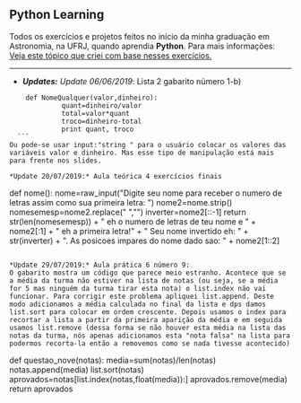 ## Python Learning
 Todos os exercícios e projetos feitos no início da minha graduação em Astronomia, na UFRJ, quando aprendia **Python**.
 Para mais informações: [Veja este tópico que criei com base nesses exercícios.](https://road2tech.forumbrasil.net/t16-materiais-de-computacao-ufrj-python#22)

____________________________________________________________________

  * ***Updates:***
         *Update 06/06/2019*: Lista 2 gabarito número 1-b)
  ```
      def NomeQualquer(valor,dinheiro):
               quant=dinheiro/valor
               total=valor*quant
               troco=dinheiro-total
               print quant, troco
    ```
Ou pode-se usar input:"string " para o usuário colocar os valores das variáveis valor e dinheiro. Mas esse tipo de manipulação está mais para frente nos slides.

*Update 20/07/2019:* Aula teórica 4 exercícios finais
```  
def nome():
nome=raw_input("Digite seu nome para receber o numero de letras assim como sua primeira letra: ")
nome2=nome.strip()
nomesemesp=nome2.replace(" ","")
inverter=nome2[::-1]
return str(len(nomesemesp)) + " eh o numero de letras de teu nome e " + nome2[:1] + " eh a primeira letra!" + " Seu nome invertido eh: " + str(inverter) + ". As posicoes impares do nome dado sao: " + nome2[1::2]
```

*Update 29/07/2019:* Aula prática 6 número 9:
O gabarito mostra um código que parece meio estranho. Acontece que se a média da turma não estiver na lista de notas (ou seja, se a média for 5 mas ninguém da turma tirar esta nota) o list.index não vai funcionar. Para corrigir este problema apliquei list.append. Deste modo adicionamos a média calculada no final da lista e dps damos list.sort para colocar em ordem crescente. Depois usamos o index para recortar a lista a partir da primeira aparição da média e em seguida usamos list.remove (dessa forma se não houver esta média na lista das notas da turma, nós apenas adicionamos esta "nota falsa" na lista para podermos recorta-la então a removemos como se nada tivesse acontecido)
```
def questao_nove(notas):
    media=sum(notas)/len(notas)
    notas.append(media)
    list.sort(notas)
    aprovados=notas[list.index(notas,float(media)):]
    aprovados.remove(media)
    return aprovados
```